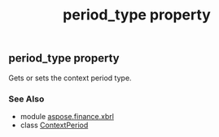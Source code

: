 ﻿---
title: period_type property
second_title: Aspose.Finance for Python via .NET API References
description: 
type: docs
weight: 60
url: /python-net/aspose.finance.xbrl/contextperiod/period_type/
is_root: false
---

## period_type property


Gets or sets the context period type.

### See Also
* module [aspose.finance.xbrl](../../)
* class [ContextPeriod](/finance/python-net/aspose.finance.xbrl/contextperiod)
